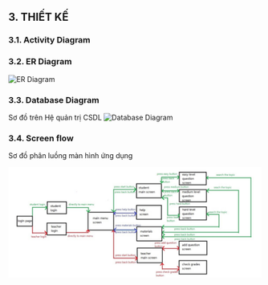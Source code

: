 ## 3. THIẾT KẾ

### 3.1. Activity Diagram

### 3.2. ER Diagram
![ER Diagram](https://github.com/FuuToru/23_Ecommerce/assets/128732306/18097f89-331d-4488-bd54-58a62257677d)


### 3.3. Database Diagram

Sơ đồ trên Hệ quản trị CSDL
![Database Diagram](https://github.com/FuuToru/23_Ecommerce/assets/128732306/55c9b6a2-8143-4bcd-9e5d-d33086e1b5ff)


### 3.4. Screen flow

Sơ đồ phân luồng màn hình ứng dụng

![Sơ đồ luồng màn hinh](./images/screen-flow.png)
